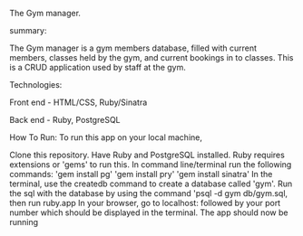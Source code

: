 The Gym manager.

summary:

The Gym manager is a gym members database, filled with current members, classes held by the gym, and current bookings in to classes. This is a CRUD application
used by staff at the gym.

Technologies:

Front end - HTML/CSS, Ruby/Sinatra

Back end - Ruby, PostgreSQL

How To Run:
To run this app on your local machine,

Clone this repository.
Have Ruby and PostgreSQL installed.
Ruby requires extensions or 'gems' to run this. In command line/terminal run the following commands:
'gem install pg'
'gem install pry'
'gem install sinatra'
In the terminal, use the createdb command to create a database called 'gym'.
Run the sql with the database by using the command 'psql -d gym db/gym.sql, then run ruby.app
In your browser, go to localhost: followed by your port number which should be displayed in the terminal.
The app should now be running

